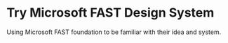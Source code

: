 # Try Microsoft FAST Design System
Using Microsoft FAST foundation to be familiar with their idea and system.
